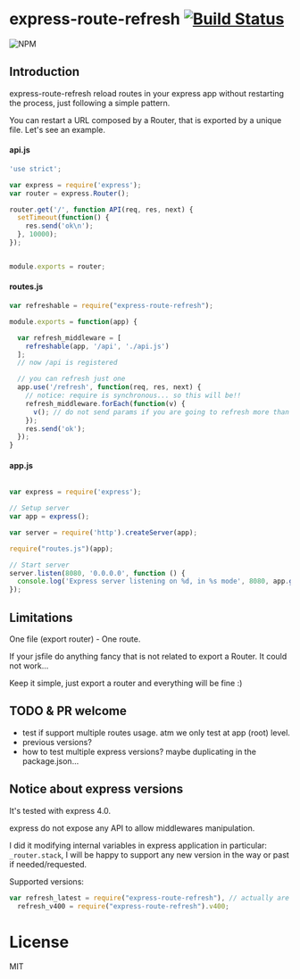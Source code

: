 # express-route-refresh [![Build Status](https://secure.travis-ci.org/llafuente/express-route-refresh.png?branch=master)](http://travis-ci.org/llafuente/express-route-refresh)

![NPM](https://nodei.co/npm/express-route-refresh.png?compact=true)


## Introduction

express-route-refresh reload routes in your express app without restarting the process, just
following a simple pattern.

You can restart a URL composed by a Router, that is exported by a unique file. Let's see an example.


#### api.js

```js
'use strict';

var express = require('express');
var router = express.Router();

router.get('/', function API(req, res, next) {
  setTimeout(function() {
    res.send('ok\n');
  }, 10000);
});


module.exports = router;
```

#### routes.js


```js
var refreshable = require("express-route-refresh");

module.exports = function(app) {

  var refresh_middleware = [
    refreshable(app, '/api', './api.js')
  ];
  // now /api is registered

  // you can refresh just one
  app.use('/refresh', function(req, res, next) {
    // notice: require is synchronous... so this will be!!
    refresh_middleware.forEach(function(v) {
      v(); // do not send params if you are going to refresh more than one
    });
    res.send('ok');
  });
}

```

#### app.js

```js

var express = require('express');

// Setup server
var app = express();

var server = require('http').createServer(app);

require("routes.js")(app);

// Start server
server.listen(8080, '0.0.0.0', function () {
  console.log('Express server listening on %d, in %s mode', 8080, app.get('env'));
});

```


## Limitations

One file (export router) - One route.

If your jsfile do anything fancy that is not related to export a Router. It could not work...

Keep it simple, just export a router and everything will be fine :)

## TODO & PR welcome

* test if support multiple routes usage. atm we only test at app (root) level.
* previous versions?
* how to test multiple express versions? maybe duplicating in the package.json...


## Notice about express versions

It's tested with express 4.0.

express do not expose any API to allow middlewares manipulation.

I did it modifying internal variables in express application in particular: `_router.stack`,
I will be happy to support any new version in the way or past if needed/requested.

Supported versions:
```js
var refresh_latest = require("express-route-refresh"), // actually are the same
  refresh_v400 = require("express-route-refresh").v400;
```



# License

MIT
